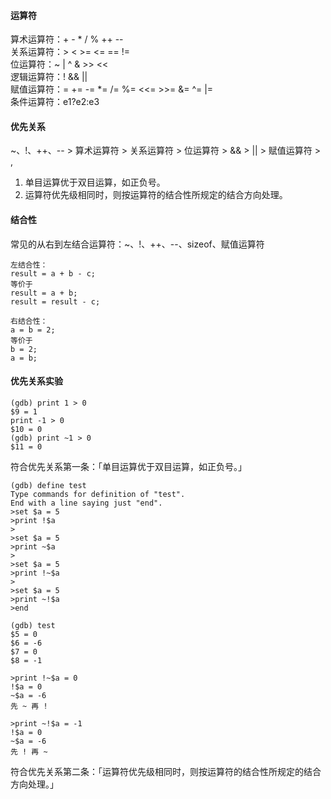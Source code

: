#### 运算符                                                                                                                                                                                                                                                                                                                                                                                                                                                                                                                                 
算术运算符：+ - * / % ++ --                                                                                                                                                                                                                                                                                                                                                                                                                                                                                                                                 
关系运算符：> < >= <= == !=                                                                                                                                                                                                                                                                                                                                                                                                                                                                                                                                 
位运算符：~ | ^ & >> <<                                                                                                                                                                                                                                                                                                                                                                                                                                                                                                                                 
逻辑运算符：! && ||                                                                                                                                                                                                                                                                                                                                                                                                                                                                                                                                 
赋值运算符：= += -= *= /= %= <<= >>= &= ^= |=                                                                                                                                                                                                                                                                                                                                                                                                                                                                                                                                 
条件运算符：e1?e2:e3                                                                                                                                                                                                                                                                                                                                                                                                                                                                                                                                 
                                                                                                                                                                                                                                                                                                                                                                                                                                                                                                                                 
#### 优先关系                                                                                                                                                                                                                                                                                                                                                                                                                                                                                                                                 
~、!、++、-- > 算术运算符 > 关系运算符 > 位运算符 > && > || > 赋值运算符 > ,                                                                                                                                                                                                                                                                                                                                                                                                                                                                                                                                 
1. 单目运算优于双目运算，如正负号。                                                                                                                                                                                                                                                                                                                                                                                                                                                                                                                                 
2. 运算符优先级相同时，则按运算符的结合性所规定的结合方向处理。                                                                                                                                                                                                                                                                                                                                                                                                                                                                                                                                 
                                                                                                                                                                                                                                                                                                                                                                                                                                                                                                                                 
#### 结合性                                                                                                                                                                                                                                                                                                                                                                                                                                                                                                                                 
常见的从右到左结合运算符：~、!、++、--、sizeof、赋值运算符                                                                                                                                                                                                                                                                                                                                                                                                                                                                                                                                 
```                                                                                                                                                                                                                                                                                                                                                                                                                                                                                                                                 
左结合性：                                                                                                                                                                                                                                                                                                                                                                                                                                                                                                                                 
result = a + b - c;                                                                                                                                                                                                                                                                                                                                                                                                                                                                                                                                 
等价于                                                                                                                                                                                                                                                                                                                                                                                                                                                                                                                                 
result = a + b;                                                                                                                                                                                                                                                                                                                                                                                                                                                                                                                                 
result = result - c;                                                                                                                                                                                                                                                                                                                                                                                                                                                                                                                                 
                                                                                                                                                                                                                                                                                                                                                                                                                                                                                                                                 
右结合性：                                                                                                                                                                                                                                                                                                                                                                                                                                                                                                                                 
a = b = 2;                                                                                                                                                                                                                                                                                                                                                                                                                                                                                                                                 
等价于                                                                                                                                                                                                                                                                                                                                                                                                                                                                                                                                 
b = 2;                                                                                                                                                                                                                                                                                                                                                                                                                                                                                                                                 
a = b;                                                                                                                                                                                                                                                                                                                                                                                                                                                                                                                                 
```                                                                                                                                                                                                                                                                                                                                                                                                                                                                                                                                 
#### 优先关系实验                                                                                                                                                                                                                                                                                                                                                                                                                                                                                                                                 
```                                                                                                                                                                                                                                                                                                                                                                                                                                                                                                                                 
(gdb) print 1 > 0                                                                                                                                                                                                                                                                                                                                                                                                                                                                                                                                 
$9 = 1                                                                                                                                                                                                                                                                                                                                                                                                                                                                                                                                 
print -1 > 0                                                                                                                                                                                                                                                                                                                                                                                                                                                                                                                                 
$10 = 0                                                                                                                                                                                                                                                                                                                                                                                                                                                                                                                                 
(gdb) print ~1 > 0                                                                                                                                                                                                                                                                                                                                                                                                                                                                                                                                 
$11 = 0                                                                                                                                                                                                                                                                                                                                                                                                                                                                                                                                 
```                                                                                                                                                                                                                                                                                                                                                                                                                                                                                                                                 
符合优先关系第一条：「单目运算优于双目运算，如正负号。」                                                                                                                                                                                                                                                                                                                                                                                                                                                                                                                                 
```                                                                                                                                                                                                                                                                                                                                                                                                                                                                                                                                 
(gdb) define test                                                                                                                                                                                                                                                                                                                                                                                                                                                                                                                                 
Type commands for definition of "test".                                                                                                                                                                                                                                                                                                                                                                                                                                                                                                                                 
End with a line saying just "end".                                                                                                                                                                                                                                                                                                                                                                                                                                                                                                                                 
>set $a = 5                                                                                                                                                                                                                                                                                                                                                                                                                                                                                                                                 
>print !$a                                                                                                                                                                                                                                                                                                                                                                                                                                                                                                                                 
>                                                                                                                                                                                                                                                                                                                                                                                                                                                                                                                                 
>set $a = 5                                                                                                                                                                                                                                                                                                                                                                                                                                                                                                                                 
>print ~$a                                                                                                                                                                                                                                                                                                                                                                                                                                                                                                                                 
>                                                                                                                                                                                                                                                                                                                                                                                                                                                                                                                                 
>set $a = 5                                                                                                                                                                                                                                                                                                                                                                                                                                                                                                                                 
>print !~$a                                                                                                                                                                                                                                                                                                                                                                                                                                                                                                                                 
>                                                                                                                                                                                                                                                                                                                                                                                                                                                                                                                                 
>set $a = 5                                                                                                                                                                                                                                                                                                                                                                                                                                                                                                                                 
>print ~!$a                                                                                                                                                                                                                                                                                                                                                                                                                                                                                                                                 
>end                                                                                                                                                                                                                                                                                                                                                                                                                                                                                                                                 
                                                                                                                                                                                                                                                                                                                                                                                                                                                                                                                                 
(gdb) test                                                                                                                                                                                                                                                                                                                                                                                                                                                                                                                                 
$5 = 0                                                                                                                                                                                                                                                                                                                                                                                                                                                                                                                                 
$6 = -6                                                                                                                                                                                                                                                                                                                                                                                                                                                                                                                                 
$7 = 0                                                                                                                                                                                                                                                                                                                                                                                                                                                                                                                                 
$8 = -1                                                                                                                                                                                                                                                                                                                                                                                                                                                                                                                                 
                                                                                                                                                                                                                                                                                                                                                                                                                                                                                                                                 
>print !~$a = 0                                                                                                                                                                                                                                                                                                                                                                                                                                                                                                                                 
!$a = 0                                                                                                                                                                                                                                                                                                                                                                                                                                                                                                                                 
~$a = -6                                                                                                                                                                                                                                                                                                                                                                                                                                                                                                                                 
先 ~ 再 !                                                                                                                                                                                                                                                                                                                                                                                                                                                                                                                                 
                                                                                                                                                                                                                                                                                                                                                                                                                                                                                                                                 
>print ~!$a = -1                                                                                                                                                                                                                                                                                                                                                                                                                                                                                                                                 
!$a = 0                                                                                                                                                                                                                                                                                                                                                                                                                                                                                                                                 
~$a = -6                                                                                                                                                                                                                                                                                                                                                                                                                                                                                                                                 
先 ! 再 ~                                                                                                                                                                                                                                                                                                                                                                                                                                                                                                                                 
```                                                                                                                                                                                                                                                                                                                                                                                                                                                                                                                                 
符合优先关系第二条：「运算符优先级相同时，则按运算符的结合性所规定的结合方向处理。」                                                                                                                                                                                                                                                                                                                                                                                                                                                                                                                                 